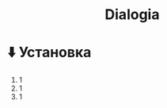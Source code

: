 <h1 align="center">Dialogia</h1>


# ⬇️ Установка
<ol type="1">
  <li>1</li>
  <li>1</li>
  <li>1</li>
</ol>
